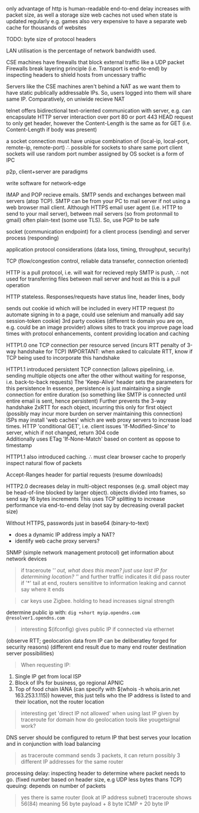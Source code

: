 <!-- SPDX-License-Identifier: zlib-acknowledgement -->

only advantage of http is human-readable
end-to-end delay increases with packet size, as well a storage size
web caches not used when state is updated regularly e.g. games
also very expensive to have a separate web cache for thousands of websites

TODO: byte size of protocol headers

LAN utilisation is the percentage of network bandwidth used.

CSE machines have firewalls that block external traffic like a UDP packet
Firewalls break layering principle (i.e. Transport is end-to-end) by inspecting headers to shield hosts from uncessary traffic 

Servers like the CSE machines aren't behind a NAT as we want them to have static publically addressable IPs.
So, users logged into them will share same IP. 
Comparatively, on uniwide recieve NAT 

telnet offers bidirectional text-oriented communication with server, e.g. can encapsulate HTTP server interaction over port 80 or port 443 
HEAD request to only get header, however the Content-Length is the same as for GET (i.e. Content-Length if body was present)

a socket connection must have unique combination of (local-ip, local-port, remote-ip, remote-port)
∴ possible for sockets to share same port 
client sockets will use random port number assigned by OS
socket is a form of IPC

p2p, client+server are paradigms

write software for network-edge

IMAP and POP recieve emails. 
SMTP sends and exchanges between mail servers (atop TCP).
SMTP can be from your PC to mail server if not using a web browser mail client.
Although HTTPS email user agent (i.e. HTTP to send to your mail server), 
between mail servers (so from protonmail to gmail) often plain-text (some use TLS). 
So, use PGP to be safe

socket (communication endpoint) for a client process (sending) and server process (responding)

application protocol considerations (data loss, timing, throughput, security)

TCP (flow/congestion control, reliable data transefer, connection oriented)

HTTP is a pull protocol, i.e. will wait for recieved reply 
SMTP is push, ∴ not used for transferring files between mail server and host 
as this is a pull operation

HTTP stateless. Responses/requests have status line, header lines, body

sends out cookie id which will be included in every HTTP request
(to automate signing in to a page, could use selenium and manually add say session-token cookie)
3rd party cookies (different to domain you are on, e.g. could be an image provider) allows sites to track you
improve page load times with protocol enhancements, content providing location and caching

HTTP1.0 one TCP connection per resource served (incurs RTT penalty of 3-way handshake for TCP) 
IMPORTANT: when asked to calculate RTT, know if TCP being used to incorporate this handshake 

HTTP1.1 introduced persistent TCP connection (allows pipelining, i.e. sending multiple objects one after the other without waiting for response, i.e. back-to-back requests)
The 'Keep-Alive' header sets the parameters for this persistence
In essence, persistence is just maintaining a single connection for entire duration (so something like SMTP is connected until entire email is sent, hence persistent)
Further prevents the 3-way handshake 2xRTT for each object, incurring this only for first object
(possibly may incur more burden on server maintaining this connection)
ISPs may install 'web caches' which are web proxy servers to increase load times.
HTTP 'conditional GET', i.e. client issues 'If-Modified-Since' to server, which if not changed, return 304 code  
Additionally uses ETag 'If-None-Match' based on content as oppose to timestamp

HTTP1.1 also introduced caching. ∴ must clear browser cache to properly inspect natural flow of packets

Accept-Ranges header for partial requests (resume downloads)  

HTTP2.0 decreases delay in multi-object responses (e.g. small object may be head-of-line blocked by larger object). 
objects divided into frames, so send say 16 bytes increments
This uses TCP splitting to increase performance via end-to-end delay (not say by decreasing overall packet size)

Without HTTPS, passwords just in base64 (binary-to-text)

* does a dynamic IP address imply a NAT?
* identify web cache proxy servers?

SNMP (simple network management protocol) get information about network devices

> if traceroute '*' out, what does this mean? just use last IP for determining location?
'*' and further traffic indicates it did pass router
if '*' tail at end, routers sensititve to information leaking and cannot say where it ends 

> car keys use Zigbee. holding to head increases signal strength

determine public ip with: `dig +short myip.opendns.com @resolver1.opendns.com`
> interesting $(ifconfig) gives public IP if connected via ethernet

(observe RTT; geolocation data from IP can be deliberatley forged for security reasons)
(different end result due to many end router destination server possibilities)
> When requesting IP:
  1. Single IP get from local ISP
  2. Block of IPs for business, go regional APNIC
  3. Top of food chain IANA
(can specify with $(whois -h whois.arin.net 163.253.1.115))
however, this just tells who the IP address is listed to and their location, not the router location 
> interesting get 'direct IP not allowed' when using last IP given by traceroute for domain
> how do geolocation tools like yougetsignal work? 

DNS server should be configured to return IP that best serves your location and in conjunction with load balancing

> as traceroute command sends 3 packets, it can return possibly 3 different IP addresses for the same router

processing delay: inspecting header to determine where packet needs to go. (fixed number based on header size, e.g UDP less bytes thans TCP)
queuing: depends on number of packets

> yes there is same router (look at IP address subnet)
> traceroute shows 56(84) meaning 56 byte payload + 8 byte ICMP + 20 byte IP
